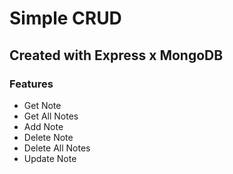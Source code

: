 # Simple CRUD
## Created with Express x MongoDB
### Features
- Get Note
- Get All Notes
- Add Note
- Delete Note
- Delete All Notes
- Update Note
